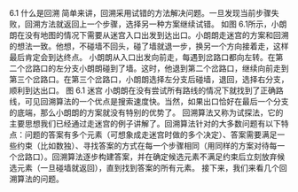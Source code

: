 
6.1 什么是回溯
简单来讲，回溯采用试错的方法解决问题。一旦发现当前步骤失败，回溯方法就返回上一个步骤，选择另一种方案继续试错。
如图 6.1所示，小朗朗在没有地图的情况下需要从迷宫入口出发到达出口。小朗朗走迷宫的方案和回溯的想法一致。他想，不碰墙不回头，碰了墙就退一步，换另一个方向接着走，这样最后肯定会到达终点。
小朗朗从入口出发向前走，每遇到岔路口都向左转。在第二个岔路口的左分支小朗朗碰到了墙。这时，他退到第二个岔路口，继续向前走到第三个岔路口。在第三个岔路口，小朗朗选择左分支后碰墙，退回，选择右分支，顺利到达出口。
图 6.1 迷宫
小朗朗在没有尝试所有路线的情况下就找到了正确路线，可见回溯算法的一个优点是搜索速度快。当然，如果出口恰好在最后一个分支的底端，那么小朗朗的方案就没有特别的优势了。
回溯算法又称为试探法，它的主要思想我们已经通过走迷宫的例子讲解了。回溯算法针对的大多数问题有以下特点：问题的答案有多个元素（可想象成走迷宫时做的多个决定）、答案需要满足一些约束（比如数独）、寻找答案的方式在每一个步骤相同（用同样的方案对待每一个岔路口）。回溯算法逐步构建答案，并在确定候选元素不满足约束后立刻放弃候选元素（一旦碰墙就返回），直到找到答案的所有元素。
接下来，我们来看几个回溯算法的问题。
